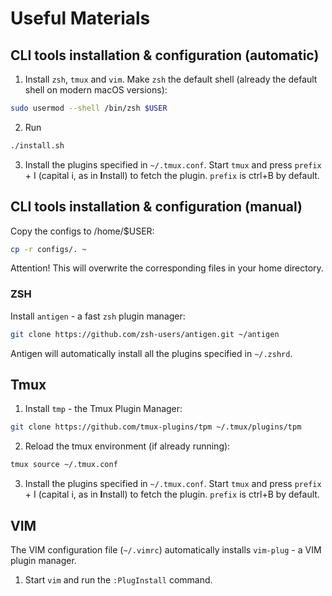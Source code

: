 # Useful Materials

## CLI tools installation & configuration (automatic)
1. Install `zsh`, `tmux` and `vim`. Make `zsh` the default shell (already the default shell on modern macOS versions):
```bash
sudo usermod --shell /bin/zsh $USER
```
2. Run
```bash
./install.sh
```
3. Install the plugins specified in `~/.tmux.conf`. Start `tmux` and press `prefix` + I (capital i, as in **I**nstall) to fetch the plugin. `prefix` is ctrl+B by default.
## CLI tools installation & configuration (manual)

Copy the configs to /home/$USER:

```bash
cp -r configs/. ~
```

Attention! This will overwrite the corresponding files in your home directory.

### ZSH
Install `antigen` - a fast `zsh` plugin manager:
```bash
git clone https://github.com/zsh-users/antigen.git ~/antigen
```

Antigen will automatically install all the plugins specified in `~/.zshrd`.

## Tmux
1. Install `tmp` - the Tmux Plugin Manager:
```bash
git clone https://github.com/tmux-plugins/tpm ~/.tmux/plugins/tpm
```
2. Reload the tmux environment (if already running):
```bash
tmux source ~/.tmux.conf
```
3. Install the plugins specified in `~/.tmux.conf`. Start `tmux` and press `prefix` + I (capital i, as in **I**nstall) to fetch the plugin. `prefix` is ctrl+B by default.

## VIM
The VIM configuration file (`~/.vimrc`) automatically installs `vim-plug` - a VIM plugin manager.

1. Start `vim` and run the `:PlugInstall` command.
